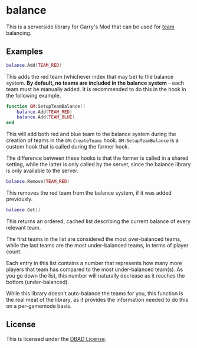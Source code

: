 # balance

This is a serverside library for Garry's Mod that can be used for [team](https://wiki.facepunch.com/gmod/team) balancing.

## Examples

```lua
balance.Add(TEAM_RED)
```

This adds the red team (whichever index that may be) to the balance system. **By default, no teams are included in the balance system** - each team must be manually added. It is recommended to do this in the hook in the following example.

```lua
function GM:SetupTeamBalance()
	balance.Add(TEAM_RED)
	balance.Add(TEAM_BLUE)
end
```

This will add both red and blue team to the balance system during the creation of teams in the `GM:CreateTeams` hook. `GM:SetupTeamBalance` is a custom hook that is called during the former hook.

The difference between these hooks is that the former is called in a shared setting, while the latter is only called by the server, since the balance library is only available to the server.

```lua
balance.Remove(TEAM_RED)
```

This removes the red team from the balance system, if it was added previously.

```lua
balance.Get()
```

This returns an ordered, cached list describing the current balance of every relevant team.

The first teams in the list are considered the most over-balanced teams, while the last teams are the most under-balanced teams, in terms of player count.

Each entry in this list contains a number that represents how many more players that team has compared to the most under-balanced team(s). As you go down the list, this number will naturally decrease as it reaches the bottom (under-balanced).

While this library doesn't auto-balance the teams for you, this function is the real meat of the library, as it provides the information needed to do this on a per-gamemode basis.

## License

This is licensed under the [DBAD License](license.md).
